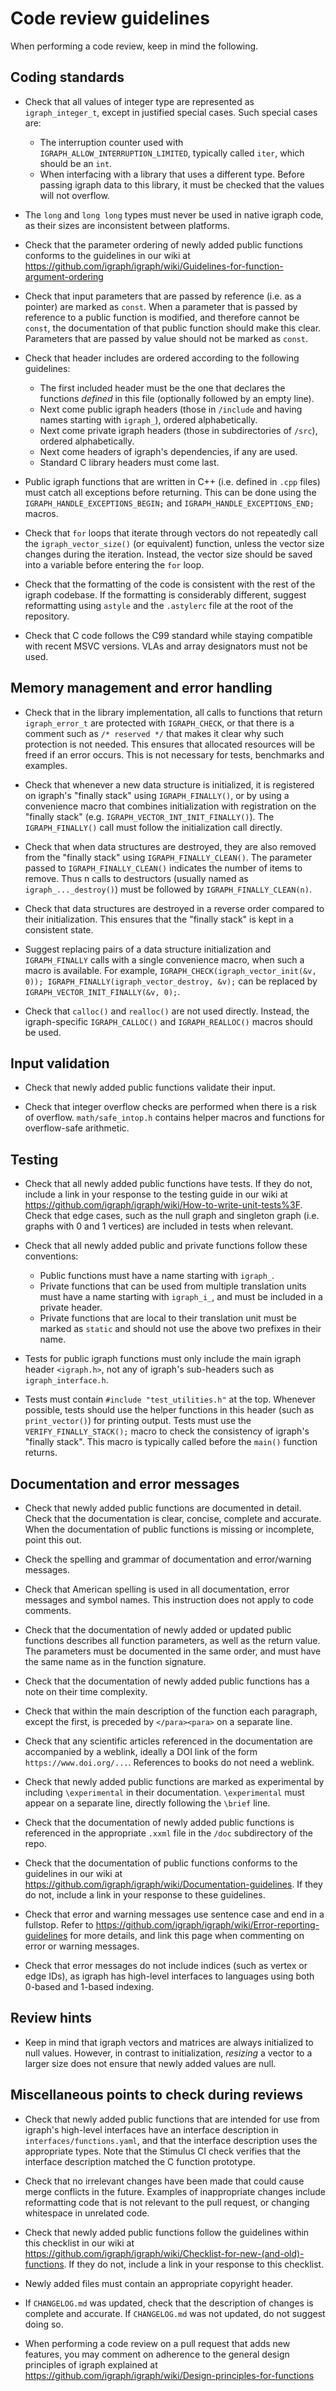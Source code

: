 
# Code review guidelines

When performing a code review, keep in mind the following.

## Coding standards

 - Check that all values of integer type are represented as `igraph_integer_t`, except in justified special cases. Such special cases are:
    * The interruption counter used with `IGRAPH_ALLOW_INTERRUPTION_LIMITED`, typically called `iter`, which should be an `int`.
    * When interfacing with a library that uses a different type. Before passing igraph data to this library, it must be checked that the values will not overflow.

 - The `long` and `long long` types must never be used in native igraph code, as their sizes are inconsistent between platforms.

 - Check that the parameter ordering of newly added public functions conforms to the guidelines in our wiki at https://github.com/igraph/igraph/wiki/Guidelines-for-function-argument-ordering

 - Check that input parameters that are passed by reference (i.e. as a pointer) are marked as `const`. When a parameter that is passed by reference to a public function is modified, and therefore cannot be `const`, the documentation of that public function should make this clear. Parameters that are passed by value should not be marked as `const`.

 - Check that header includes are ordered according to the following guidelines:
    * The first included header must be the one that declares the functions *defined* in this file (optionally followed by an empty line).
    * Next come public igraph headers (those in `/include` and having names starting with `igraph_`), ordered alphabetically.
    * Next come private igraph headers (those in subdirectories of `/src`), ordered alphabetically.
    * Next come headers of igraph's dependencies, if any are used.
    * Standard C library headers must come last.

 - Public igraph functions that are written in C++ (i.e. defined in `.cpp` files) must catch all exceptions before returning. This can be done using the `IGRAPH_HANDLE_EXCEPTIONS_BEGIN;` and `IGRAPH_HANDLE_EXCEPTIONS_END;` macros.

 - Check that `for` loops that iterate through vectors do not repeatedly call the `igraph_vector_size()` (or equivalent) function, unless the vector size changes during the iteration. Instead, the vector size should be saved into a variable before entering the `for` loop.

 - Check that the formatting of the code is consistent with the rest of the igraph codebase. If the formatting is considerably different, suggest reformatting using `astyle` and the `.astylerc` file at the root of the repository.

 - Check that C code follows the C99 standard while staying compatible with recent MSVC versions. VLAs and array designators must not be used.

## Memory management and error handling

 - Check that in the library implementation, all calls to functions that return `igraph_error_t` are protected with `IGRAPH_CHECK`, or that there is a comment such as `/* reserved */` that makes it clear why such protection is not needed. This ensures that allocated resources will be freed if an error occurs. This is not necessary for tests, benchmarks and examples.

 - Check that whenever a new data structure is initialized, it is registered on igraph's "finally stack" using `IGRAPH_FINALLY()`, or by using a convenience macro that combines initialization with registration on the "finally stack" (e.g. `IGRAPH_VECTOR_INT_INIT_FINALLY()`). The `IGRAPH_FINALLY()` call must follow the initialization call directly.

 - Check that when data structures are destroyed, they are also removed from the "finally stack" using `IGRAPH_FINALLY_CLEAN()`. The parameter passed to `IGRAPH_FINALLY_CLEAN()` indicates the number of items to remove. Thus n calls to destructors (usually named as `igraph_..._destroy()`) must be followed by `IGRAPH_FINALLY_CLEAN(n)`.

 - Check that data structures are destroyed in a reverse order compared to their initialization. This ensures that the "finally stack" is kept in a consistent state.

 - Suggest replacing pairs of a data structure initialization and `IGRAPH_FINALLY` calls with a single convenience macro, when such a macro is available. For example, `IGRAPH_CHECK(igraph_vector_init(&v, 0)); IGRAPH_FINALLY(igraph_vector_destroy, &v);` can be replaced by `IGRAPH_VECTOR_INIT_FINALLY(&v, 0);`.

 - Check that `calloc()` and `realloc()` are not used directly. Instead, the igraph-specific `IGRAPH_CALLOC()` and `IGRAPH_REALLOC()` macros should be used.

## Input validation

 - Check that newly added public functions validate their input.

 - Check that integer overflow checks are performed when there is a risk of overflow. `math/safe_intop.h` contains helper macros and functions for overflow-safe arithmetic.

## Testing

 - Check that all newly added public functions have tests. If they do not, include a link in your response to the testing guide in our wiki at https://github.com/igraph/igraph/wiki/How-to-write-unit-tests%3F. Check that edge cases, such as the null graph and singleton graph (i.e. graphs with 0 and 1 vertices) are included in tests when relevant.

 - Check that all newly added public and private functions follow these conventions:
    * Public functions must have a name starting with `igraph_`.
    * Private functions that can be used from multiple translation units must have a name starting with `igraph_i_`, and must be included in a private header.
    * Private functions that are local to their translation unit must be marked as `static` and should not use the above two prefixes in their name.

 - Tests for public igraph functions must only include the main igraph header `<igraph.h>`, not any of igraph's sub-headers such as `igraph_interface.h`.

 - Tests must contain `#include "test_utilities.h"` at the top. Whenever possible, tests should use the helper functions in this header (such as `print_vector()`) for printing output. Tests must use the `VERIFY_FINALLY_STACK();` macro to check the consistency of igraph's "finally stack". This macro is typically called before the `main()` function returns.

## Documentation and error messages

 - Check that newly added public functions are documented in detail. Check that the documentation is clear, concise, complete and accurate. When the documentation of public functions is missing or incomplete, point this out.

 - Check the spelling and grammar of documentation and error/warning messages.

 - Check that American spelling is used in all documentation, error messages and symbol names. This instruction does not apply to code comments.

 - Check that the documentation of newly added or updated public functions describes all function parameters, as well as the return value. The parameters must be documented in the same order, and must have the same name as in the function signature.

 - Check that the documentation of newly added public functions has a note on their time complexity.

 - Check that within the main description of the function each paragraph, except the first, is preceded by `</para><para>` on a separate line.

 - Check that any scientific articles referenced in the documentation are accompanied by a weblink, ideally a DOI link of the form `https://www.doi.org/...`. References to books do not need a weblink.

 - Check that newly added public functions are marked as experimental by including `\experimental` in their documentation. `\experimental` must appear on a separate line, directly following the `\brief` line.

 - Check that the documentation of newly added public functions is referenced in the appropriate `.xxml` file in the `/doc` subdirectory of the repo.

 - Check that the documentation of public functions conforms to the guidelines in our wiki at https://github.com/igraph/igraph/wiki/Documentation-guidelines. If they do not, include a link in your response to these guidelines.

 - Check that error and warning messages use sentence case and end in a fullstop. Refer to https://github.com/igraph/igraph/wiki/Error-reporting-guidelines for more details, and link this page when commenting on error or warning messages.

 - Check that error messages do not include indices (such as vertex or edge IDs), as igraph has high-level interfaces to languages using both 0-based and 1-based indexing.

## Review hints

 - Keep in mind that igraph vectors and matrices are always initialized to null values. However, in contrast to initialization, *resizing* a vector to a larger size does not ensure that newly added values are null.

## Miscellaneous points to check during reviews

 - Check that newly added public functions that are intended for use from igraph's high-level interfaces have an interface description in `interfaces/functions.yaml`, and that the interface description uses the appropriate types. Note that the Stimulus CI check verifies that the interface description matched the C function prototype.

 - Check that no irrelevant changes have been made that could cause merge conflicts in the future. Examples of inappropriate changes include reformatting code that is not relevant to the pull request, or changing whitespace in unrelated code.

 - Check that newly added public functions follow the guidelines within this checklist in our wiki at https://github.com/igraph/igraph/wiki/Checklist-for-new-(and-old)-functions. If they do not, include a link in your response to this checklist.

 - Newly added files must contain an appropriate copyright header.

 - If `CHANGELOG.md` was updated, check that the description of changes is complete and accurate. If `CHANGELOG.md` was not updated, do not suggest doing so.

 - When performing a code review on a pull request that adds new features, you may comment on adherence to the general design principles of igraph explained at https://github.com/igraph/igraph/wiki/Design-principles-for-functions
